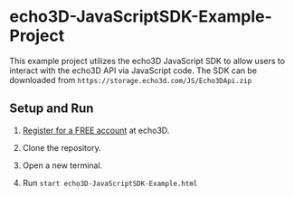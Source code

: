 # echo3D-JavaScriptSDK-Example-Project
This example project utilizes the echo3D JavaScript SDK to allow users to interact with the echo3D API via JavaScript code.
The SDK can be downloaded from `https://storage.echo3d.com/JS/Echo3DApi.zip`


## Setup and Run
1. [Register for a FREE account](https://console.echo3d.com/#/auth/register?utm_term={keyword}&utm_campaign=javascript_sdk&utm_source=github&utm_medium=sourcecontrol) at echo3D.

2. Clone the repository.
3. Open a new terminal.
4. Run `start echo3D-JavaScriptSDK-Example.html`
